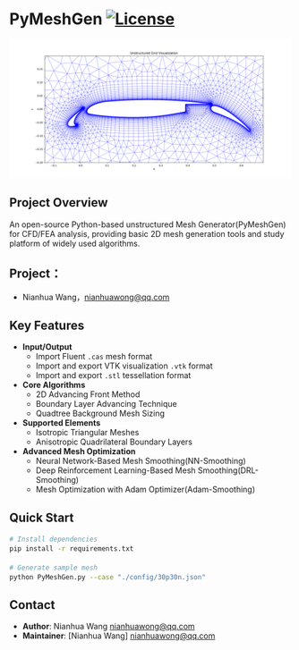 # PyMeshGen [![License](https://img.shields.io/badge/License-GPLv2+-brightgreen.svg)](https://www.gnu.org/licenses/old-licenses/gpl-2.0.html)

![Mesh Example](./docs/images/demo_mesh.png)

## Project Overview
An open-source Python-based unstructured Mesh Generator(PyMeshGen) for CFD/FEA analysis, providing basic 2D mesh generation tools and study platform of widely used algorithms.

## Project：
- Nianhua Wang，nianhuawong@qq.com

## Key Features
- **Input/Output**
  - Import Fluent `.cas` mesh format
  - Import and export VTK visualization `.vtk` format
  - Import and export `.stl` tessellation format
- **Core Algorithms**
  - 2D Advancing Front Method
  - Boundary Layer Advancing Technique
  - Quadtree Background Mesh Sizing
- **Supported Elements**
  - Isotropic Triangular Meshes
  - Anisotropic Quadrilateral Boundary Layers
- **Advanced Mesh Optimization**
  - Neural Network-Based Mesh Smoothing(NN-Smoothing)
  - Deep Reinforcement Learning-Based Mesh Smoothing(DRL-Smoothing)
  - Mesh Optimization with Adam Optimizer(Adam-Smoothing)

## Quick Start
```bash
# Install dependencies
pip install -r requirements.txt

# Generate sample mesh
python PyMeshGen.py --case "./config/30p30n.json"
```

## Contact
- **Author**: Nianhua Wang <nianhuawong@qq.com>
- **Maintainer**: [Nianhua Wang] <nianhuawong@qq.com>
